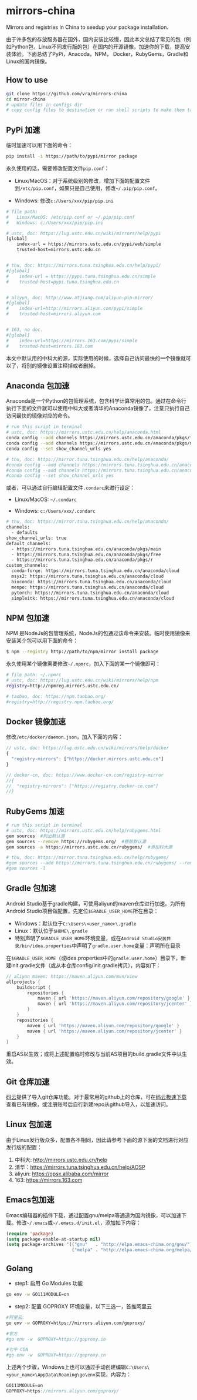 # mirrors-china
Mirrors and registries in China to seedup your package installation.

由于许多包的存放服务器在国外，国内安装比较慢，因此本文总结了常见的包（例如Python包，Linux不同发行版的包）在国内的开源镜像，加速你的下载，提高安装体验。下面总结了PyPi，Anacoda，NPM， Docker，RubyGems，Gradle和Linux的国内镜像。

## How to use
```bash
git clone https://github.com/vra/mirrors-china
cd mirror-china
# update files in configs dir
# copy config files to destination or run shell scripts to make them take effect 
``` 

## PyPi 加速
临时加速可以用下面的命令：
```bash
pip install -i https://path/to/pypi/mirror package
```
永久使用的话，需要修改配置文件`pip.conf`：

- Linux/MacOS：对于系统级别的修改，增加下面的配置文件到`/etc/pip.conf`，如果只是自己使用，修改`~/.pip/pip.conf`。

- Windows: 修改`c:/Users/xxx/pip/pip.ini`

```bash
# file path: 
#   Linux/MacOS: /etc/pip.conf or ~/.pip/pip.conf
#   Windows: c:/Users/xxx/pip/pip.ini

# ustc, doc: https://lug.ustc.edu.cn/wiki/mirrors/help/pypi
[global]
    index-url = https://mirrors.ustc.edu.cn/pypi/web/simple
    trusted-host=mirrors.ustc.edu.cn


# thu, doc: https://mirrors.tuna.tsinghua.edu.cn/help/pypi/
#[global]
#    index-url = https://pypi.tuna.tsinghua.edu.cn/simple
#    trusted-host=pypi.tuna.tsinghua.edu.cn


# aliyun, doc: http://www.atjiang.com/aliyun-pip-mirror/
#[global]    
#    index-url=http://mirrors.aliyun.com/pypi/simple
#    trusted-host=mirrors.aliyun.com


# 163, no doc.
#[global]
#    index-url=https://mirrors.163.com/pypi/simple
#    trusted-host=mirrors.163.com
```

本文中默认用的中科大的源，实际使用的时候，选择自己访问最快的**一个**镜像就可以了，将别的镜像设置注释掉或者删掉。


## Anaconda 包加速
Anaconda是一个Python的包管理系统，包含科学计算常用的包。通过在命令行执行下面的文件就可以使用中科大或者清华的Anaconda镜像了，注意只执行自己访问最快的镜像对应的命令。
```bash
# run this script in terminal
# ustc, doc: https://mirrors.ustc.edu.cn/help/anaconda.html
conda config --add channels https://mirrors.ustc.edu.cn/anaconda/pkgs/free/
conda config --add channels https://mirrors.ustc.edu.cn/anaconda/pkgs/main/
conda config --set show_channel_urls yes

# thu, doc: https://mirror.tuna.tsinghua.edu.cn/help/anaconda/
#conda config --add channels https://mirrors.tuna.tsinghua.edu.cn/anaconda/pkgs/free/
#conda config --add channels https://mirrors.tuna.tsinghua.edu.cn/anaconda/pkgs/main/
#conda config --set show_channel_urls yes
```

或者，可以通过自行编辑配置文件`.condarc`来进行设定：

- Linux/MacOS: `~/.condarc`

- Windows: `c:/Users/xxx/.condarc`

```bash
# thu, doc: https://mirror.tuna.tsinghua.edu.cn/help/anaconda/
channels:
  - defaults
show_channel_urls: true
default_channels:
  - https://mirrors.tuna.tsinghua.edu.cn/anaconda/pkgs/main
  - https://mirrors.tuna.tsinghua.edu.cn/anaconda/pkgs/free
  - https://mirrors.tuna.tsinghua.edu.cn/anaconda/pkgs/r
custom_channels:
  conda-forge: https://mirrors.tuna.tsinghua.edu.cn/anaconda/cloud
  msys2: https://mirrors.tuna.tsinghua.edu.cn/anaconda/cloud
  bioconda: https://mirrors.tuna.tsinghua.edu.cn/anaconda/cloud
  menpo: https://mirrors.tuna.tsinghua.edu.cn/anaconda/cloud
  pytorch: https://mirrors.tuna.tsinghua.edu.cn/anaconda/cloud
  simpleitk: https://mirrors.tuna.tsinghua.edu.cn/anaconda/cloud
```

## NPM 包加速
NPM 是NodeJs的包管理系统，NodeJs的包通过该命令来安装。临时使用镜像来安装某个包可以用下面的命令：
```bash
$ npm --registry http://path/to/npm/mirror install package
```
永久使用某个镜像需要修改`~/.npmrc`，加入下面的某一个镜像即可：
```bash
# file path: ~/.npmrc
# ustc, doc: https://lug.ustc.edu.cn/wiki/mirrors/help/npm
registry=http://npmreg.mirrors.ustc.edu.cn/

# taobao, doc: https://npm.taobao.org/
#registry=http://registry.npm.taobao.org/
```

## Docker 镜像加速
修改`/etc/docker/daemon.json`，加入下面的内容：
```js
// ustc, doc: https://lug.ustc.edu.cn/wiki/mirrors/help/docker
{
  "registry-mirrors": ["https://docker.mirrors.ustc.edu.cn"]
}

// docker-cn, doc: https://www.docker-cn.com/registry-mirror 
//{
//  "registry-mirrors": ["https://registry.docker-cn.com"]
//}
```

## RubyGems 加速
```bash
# run this script in terminal
# ustc, doc: https://mirrors.ustc.edu.cn/help/rubygems.html
gem sources  #列出默认源
gem sources --remove https://rubygems.org/  #移除默认源
gem sources -a https://mirrors.ustc.edu.cn/rubygems/  #添加科大源

# thu, doc: https://mirror.tuna.tsinghua.edu.cn/help/rubygems/
#gem sources --add https://mirrors.tuna.tsinghua.edu.cn/rubygems/ --remove #https://rubygems.org/
#gem sources -l
```

## Gradle 包加速
Android Studio基于gradle构建，可使用aliyun的maven仓库进行加速。为所有Android Studio项目做配置，先定位`$GRADLE_USER_HOME`所在目录：

- Windows：默认位于`C:\Users\<user_name>\.gradle`
- Linux：默认位于`$HOME\.gradle`
- 特别声明了`$GRADLE_USER_HOME`环境变量，或在`Android Studio安装目录/bin/idea.properties`中声明了`gradle.user.home`变量：声明所在目录

在`$GRADLE_USER_HOME`（或idea.properties中的`gradle.user.home`）目录下，新建init.gradle文件（或从本仓库config/init.gradle拷贝），内容如下：

```groovy
// aliyun maven: https://maven.aliyun.com/mvn/view
allprojects {
    buildscript {
        repositories {
            maven { url 'https://maven.aliyun.com/repository/google' }
            maven { url 'https://maven.aliyun.com/repository/jcenter' }
        }
    }
    repositories {
        maven { url 'https://maven.aliyun.com/repository/google' }
        maven { url 'https://maven.aliyun.com/repository/jcenter' }
    }
}
```
重启AS以生效；或将上述配置临时修改与当前AS项目的build.gradle文件中以生效。

## Git 仓库加速
[码云](http://gitee.com)提供了导入git仓库功能。对于最常用的github上的仓库，可在[码云极速下载](https://gitee.com/mirrors)查看已有镜像，或注册账号后自行新建repo从github导入，以加速访问。

## Linux 包加速
由于Linux发行版众多，配置各不相同，因此请参考下面的源下面的文档进行对应发行版的配置：
 1. 中科大: <http://mirrors.ustc.edu.cn/help>
 2. 清华：<https://mirrors.tuna.tsinghua.edu.cn/help/AOSP>
 3. aliyun: <https://opsx.alibaba.com/mirror>
 4. 163: <https://mirrors.163.com>

## Emacs包加速
Emacs编辑器的插件下载，通过配置gnu/melpa等通道为国内镜像，可以加速下载。修改`~/.emacs`或`~/.emacs.d/init.el`，添加如下内容：

```lisp
(require 'package)
(setq package-enable-at-startup nil)
(setq package-archives '(("gnu"   . "http://elpa.emacs-china.org/gnu/")
                         ("melpa" . "http://elpa.emacs-china.org/melpa/")))

```

## Golang

- step1: 启用 Go Modules 功能
```bash
go env -w GO111MODULE=on
```

- step2: 配置 GOPROXY 环境变量，以下三选一，首推阿里云

```bash
#阿里云:
go env -w GOPROXY=https://mirrors.aliyun.com/goproxy/

#官方
#go env -w  GOPROXY=https://goproxy.io

#七牛 CDN
#go env -w  GOPROXY=https://goproxy.cn
```

上述两个步骤，Windows上也可以通过手动创建编辑`C:\Users\<your_name>\AppData\Roaming\go\env`实现，内容为：
```go
GO111MODULE=on
GOPROXY=https://mirrors.aliyun.com/goproxy/
```
